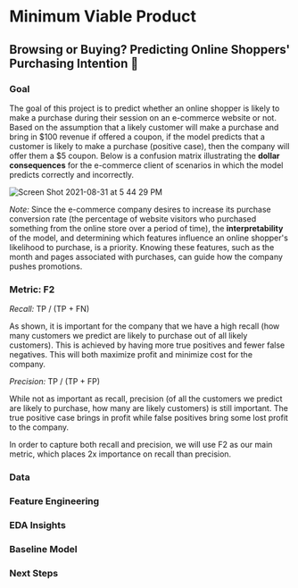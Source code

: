 # Minimum Viable Product
## Browsing or Buying? Predicting Online Shoppers' Purchasing Intention 🛒 

### Goal
The goal of this project is to predict whether an online shopper is likely to make a purchase during their session on an e-commerce website or not. Based on the assumption that a likely customer will make a purchase and bring in $100 revenue if offered a coupon, if the model predicts that a customer is likely to make a purchase (positive case), then the company will offer them a $5 coupon. Below is a confusion matrix illustrating the **dollar consequences** for the e-commerce client of scenarios in which the model predicts correctly and incorrectly.



![Screen Shot 2021-08-31 at 5 44 29 PM](https://user-images.githubusercontent.com/87044440/131579905-7da27fcd-0ccb-443b-9847-fabc77208d34.png)

_Note:_ Since the e-commerce company desires to increase its purchase conversion rate (the percentage of website visitors who purchased something from the online store over a period of time), the **interpretability** of the model, and determining which features influence an online shopper's likelihood to purchase, is a priority. Knowing these features, such as the month and pages associated with purchases, can guide how the company pushes promotions.

### Metric: F2
_Recall:_ TP / (TP + FN)

As shown, it is important for the company that we have a high recall (how many customers we predict are likely to purchase out of all likely customers). This is achieved by having more true positives and fewer false negatives. This will both maximize profit and minimize cost for the company.

_Precision:_ TP / (TP + FP)

While not as important as recall, precision (of all the customers we predict are likely to purchase, how many are likely customers) is still important. The true positive case brings in profit while false positives bring some lost profit to the company.

In order to capture both recall and precision, we will use F2 as our main metric, which places 2x importance on recall than precision.

### Data
### Feature Engineering
### EDA Insights
### Baseline Model
### Next Steps
